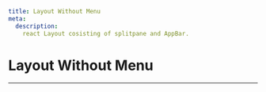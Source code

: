 ```YAML
title: Layout Without Menu
meta:
  description:
    react Layout cosisting of splitpane and AppBar.
```

# Layout Without Menu

---
